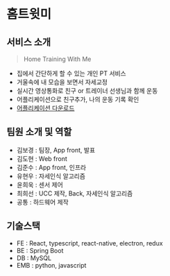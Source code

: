 # 홈트윗미

## 서비스 소개
> Home Training With Me
 - 집에서 간단하게 할 수 있는 개인 PT 서비스
 - 거울속에 내 모습을 보면서 자세교정
 - 실시간 영상통화로 친구 or 트레이너 선생님과 함께 운동
 - 어플리케이션으로 친구추가, 나의 운동 기록 확인
 - [어플리케이션 다운로드](https://expo.dev/artifacts/6dae5604-a671-461d-a206-f70bb8e2cc4b)

## 팀원 소개 및 역할
 - 김보경 : 팀장, App front, 발표
 - 김도현 : Web front
 - 김준수 : App front, 인프라
 - 유현우 : 자세인식 알고리즘
 - 윤희욱 : 센서 제어
 - 최희선 : UCC 제작, Back, 자세인식 알고리즘
 - 공통 : 하드웨어 제작

## 기술스택
 - FE : React, typescript, react-native, electron, redux
 - BE : Spring Boot
 - DB : MySQL
 - EMB : python, javascript
